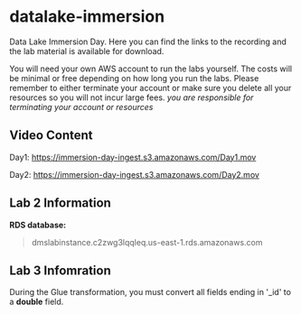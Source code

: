 # datalake-immersion
Data Lake Immersion Day.  Here you can find the links to the recording and the lab material is available for download.

You will need your own AWS account to run the labs yourself.  The costs will be minimal or free depending on how long you run the labs.  Please remember to either terminate your account or make sure you delete all your resources so you will not incur large fees. *you are responsible for terminating your account or resources*

## Video Content
Day1: https://immersion-day-ingest.s3.amazonaws.com/Day1.mov

Day2: https://immersion-day-ingest.s3.amazonaws.com/Day2.mov

## Lab 2 Information

**RDS database:**
> dmslabinstance.c2zwg3lqqleq.us-east-1.rds.amazonaws.com

## Lab 3 Infomration

During the Glue transformation, you must convert all fields ending in '\_id' to a **double** field.
